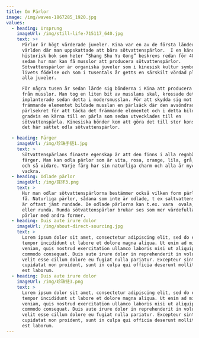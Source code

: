 ```yaml
---
title: Om Pärlor
image: /img/waves-1867285_1920.jpg
values:
  - heading: Ursprung
    imageUrl: /img/still-life-715117_640.jpg
    text: >+
      Pärlor är högt värderade juveler. Kina var en av de första länderna i
      världen där man uppskattade att bära sötvattenspärlor.  I en känd
      historisk bok som heter ”Shang Shu Yu Gong” beskrevs redan för 4000 år
      sedan hur man kan få musslor att producera sötvattenspärlor.
      Sötvattenspärlor är organiska juveler som i kinesisk kultur symboliserar
      livets födelse och som i tusentals år getts en särskilt vördad plats bland
      alla juveler. 

      För några tusen år sedan lärde sig bönderna i Kina att producera pärlor
      från musslor. Man tog en liten bit av musslans skal, krossade det och
      implanterade sedan detta i modersmusslan. För att skydda sig mot det
      främmande elementet bildade musslan en pärlsäck där den avsöndrade
      pärlsekret för att täcka det främmande elementet och i detta bildades
      gradvis en kärna till en pärla som sedan utvecklades till en
      sötvattenspärla. Kinesiska bönder kom att göra det till stor konst att på
      det här sättet odla sötvattenspärlor.

  - heading: Färger
    imageUrl: /img/珍珠手链1.jpg
    text: >
      Sötvattenspärlans finaste egenskap är att den finns i alla regnbågens
      färger. Man kan odla pärlor som är vita, rosa, orange, lila, grå, brons
      och så vidare. Varje färg har sin naturliga charm och alla är mycket
      vackra.
  - heading: Odlade pärlor
    imageUrl: /img/耳环3.png
    text: >
      Hur man odlar sötvattenspärlorna bestämmer också vilken form pärlan ska
      få. Naturliga pärlor, sådana som inte är odlade, t ex saltvattens pärlor,
      är oftast jämt rundade. De odlade pärlorna kan t.ex. vara  ovala, platta
      eller runda. Runda sötvattenspärlor brukar ses som mer värdefulla än
      pärlor med andra former.
  - heading: Duis aute irure dolor
    imageUrl: /img/about-direct-sourcing.jpg
    text: >
      Lorem ipsum dolor sit amet, consectetur adipiscing elit, sed do eiusmod
      tempor incididunt ut labore et dolore magna aliqua. Ut enim ad minim
      veniam, quis nostrud exercitation ullamco laboris nisi ut aliquip ex ea
      commodo consequat. Duis aute irure dolor in reprehenderit in voluptate
      velit esse cillum dolore eu fugiat nulla pariatur. Excepteur sint occaecat
      cupidatat non proident, sunt in culpa qui officia deserunt mollit anim id
      est laborum.
  - heading: Duis aute irure dolor
    imageUrl: /img/珍珠链3.png
    text: >
      Lorem ipsum dolor sit amet, consectetur adipiscing elit, sed do eiusmod
      tempor incididunt ut labore et dolore magna aliqua. Ut enim ad minim
      veniam, quis nostrud exercitation ullamco laboris nisi ut aliquip ex ea
      commodo consequat. Duis aute irure dolor in reprehenderit in voluptate
      velit esse cillum dolore eu fugiat nulla pariatur. Excepteur sint occaecat
      cupidatat non proident, sunt in culpa qui officia deserunt mollit anim id
      est laborum.
---
```


